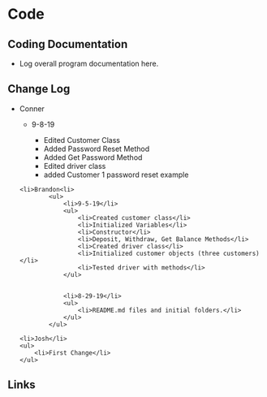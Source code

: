 <h1>Code</h1>

<h2>Coding Documentation</h2>
<ul>
	<li>Log overall program documentation here.</li>
</ul>

<h2>Change Log</h2>
<ul>
	<li>Conner</li>
		<ul>
            	<li>9-8-19</li>
            	<ul> 
            		<li>Edited Customer Class</li>
                    <li>Added Password Reset Method</li>
                    <li>Added Get Password Method</li>
                    <li>Edited driver class</li>
                    <li>added Customer 1 password reset example</li>
                </ul>	
		</ul>    
                       
	<li>Brandon<li>
            <ul>
            	<li>9-5-19</li>
            	<ul> 
            		<li>Created customer class</li>
                    <li>Initialized Variables</li>
                    <li>Constructor</li>
                    <li>Deposit, Withdraw, Get Balance Methods</li>
                    <li>Created driver class</li>
                    <li>Initialized customer objects (three customers)</li>
                    <li>Tested driver with methods</li>
                </ul>
	
			
				<li>8-29-19</li>
				<ul>
				 	<li>README.md files and initial folders.</li>	
				</ul>	
			</ul>
	
	<li>Josh</li>
	<ul>
		<li>First Change</li>
	</ul>	
</ul>

<h2>Links</h2>


